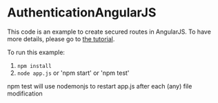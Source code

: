 AuthenticationAngularJS
=======================

This code is an example to create secured routes in AngularJS. To have more details, please go to [the tutorial](https://vickev.com/#!/article/authentication-in-single-page-applications-node-js-passportjs-angularjs).

To run this example:
1. `npm install`
2. `node app.js` or 'npm start' or 'npm test'

npm test will use nodemonjs to restart app.js after each (any) file modification
